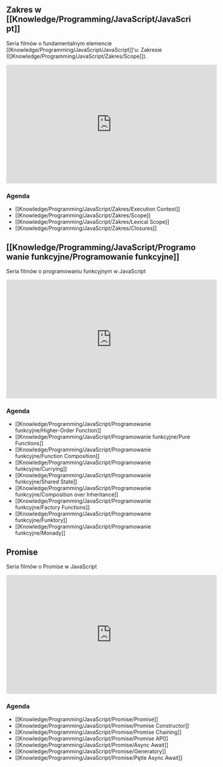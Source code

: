 ## Zakres w [[Knowledge/Programming/JavaScript/JavaScript]]
Seria filmów o fundamentalnym elemencie [[Knowledge/Programming/JavaScript/JavaScript]]'u: Zakresie ([[Knowledge/Programming/JavaScript/Zakres/Scope]]). 

<iframe width="560" height="315" src="https://www.youtube.com/embed/videoseries?list=PLjHmWifVUNMKO1xl1LfOhE3d-4akRX9aJ" title="YouTube video player" frameborder="0" allow="accelerometer; autoplay; clipboard-write; encrypted-media; gyroscope; picture-in-picture" allowfullscreen></iframe>

### Agenda
- [[Knowledge/Programming/JavaScript/Zakres/Execution Context]]
- [[Knowledge/Programming/JavaScript/Zakres/Scope]]
- [[Knowledge/Programming/JavaScript/Zakres/Lexical Scope]]
- [[Knowledge/Programming/JavaScript/Zakres/Closures]]

## [[Knowledge/Programming/JavaScript/Programowanie funkcyjne/Programowanie funkcyjne]]
Seria filmów o programowaniu funkcyjnym w JavaScript 

<iframe width="560" height="315" src="https://www.youtube.com/embed/videoseries?list=PLjHmWifVUNMLR1Oz3WYK7XRLEY5LvSOPu" title="YouTube video player" frameborder="0" allow="accelerometer; autoplay; clipboard-write; encrypted-media; gyroscope; picture-in-picture" allowfullscreen></iframe>

### Agenda
- [[Knowledge/Programming/JavaScript/Programowanie funkcyjne/Higher-Order Function]]
- [[Knowledge/Programming/JavaScript/Programowanie funkcyjne/Pure Functions]]
- [[Knowledge/Programming/JavaScript/Programowanie funkcyjne/Function Composition]]
- [[Knowledge/Programming/JavaScript/Programowanie funkcyjne/Currying]]
- [[Knowledge/Programming/JavaScript/Programowanie funkcyjne/Shared State]]
- [[Knowledge/Programming/JavaScript/Programowanie funkcyjne/Composition over Inheritance]]
- [[Knowledge/Programming/JavaScript/Programowanie funkcyjne/Factory Functions]]
- [[Knowledge/Programming/JavaScript/Programowanie funkcyjne/Funktory]]
- [[Knowledge/Programming/JavaScript/Programowanie funkcyjne/Monady]]

## Promise
Seria filmów o Promise w JavaScript

<iframe width="560" height="315" src="https://www.youtube.com/embed/videoseries?list=PLjHmWifVUNMLOfSdeSSEGgSXebPXL7Z3Q" title="YouTube video player" frameborder="0" allow="accelerometer; autoplay; clipboard-write; encrypted-media; gyroscope; picture-in-picture" allowfullscreen></iframe>

### Agenda
- [[Knowledge/Programming/JavaScript/Promise/Promise]]
- [[Knowledge/Programming/JavaScript/Promise/Promise Constructor]]
- [[Knowledge/Programming/JavaScript/Promise/Promise Chaining]]
- [[Knowledge/Programming/JavaScript/Promise/Promise API]]
- [[Knowledge/Programming/JavaScript/Promise/Async Await]]
- [[Knowledge/Programming/JavaScript/Promise/Generatory]]
- [[Knowledge/Programming/JavaScript/Promise/Pętle Async Await]]